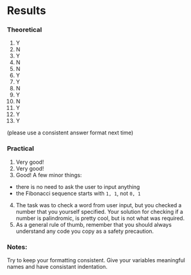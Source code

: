 # Results

### Theoretical

1. Y
2. N
3. Y
4. N
5. N
6. Y
7. Y
8. N
9. Y
10. N
11. Y
12. Y
13. Y

(please use a consistent answer format next time)

### Practical

1. Very good!
2. Very good!
3. Good! A few minor things:
- there is no need to ask the user to input anything
- the Fibonacci sequence starts with `1, 1`, not `0, 1`
4. The task was to check a word from user input, but you checked a number that you yourself specified. Your solution for checking if a number is palindromic, is pretty cool, but is not what was required.
6. As a general rule of thumb, remember that you should always understand any code you copy as a safety precaution.

### Notes:
Try to keep your formatting consistent. Give your variables meaningful names and have consistant indentation.